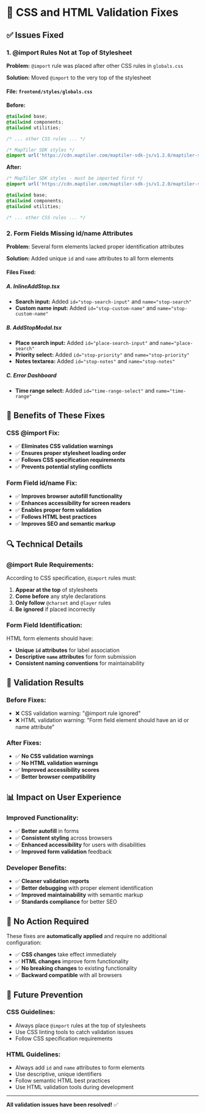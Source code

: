 # 🔧 **CSS and HTML Validation Fixes**

## ✅ **Issues Fixed**

### **1. @import Rules Not at Top of Stylesheet**

**Problem:** `@import` rule was placed after other CSS rules in `globals.css`

**Solution:** Moved `@import` to the very top of the stylesheet

#### **File:** `frontend/styles/globals.css`

**Before:**
```css
@tailwind base;
@tailwind components;
@tailwind utilities;

/* ... other CSS rules ... */

/* MapTiler SDK styles */
@import url('https://cdn.maptiler.com/maptiler-sdk-js/v1.2.0/maptiler-sdk.css');
```

**After:**
```css
/* MapTiler SDK styles - must be imported first */
@import url('https://cdn.maptiler.com/maptiler-sdk-js/v1.2.0/maptiler-sdk.css');

@tailwind base;
@tailwind components;
@tailwind utilities;

/* ... other CSS rules ... */
```

### **2. Form Fields Missing id/name Attributes**

**Problem:** Several form elements lacked proper identification attributes

**Solution:** Added unique `id` and `name` attributes to all form elements

#### **Files Fixed:**

##### **A. InlineAddStop.tsx**
- **Search input:** Added `id="stop-search-input"` and `name="stop-search"`
- **Custom name input:** Added `id="stop-custom-name"` and `name="stop-custom-name"`

##### **B. AddStopModal.tsx**
- **Place search input:** Added `id="place-search-input"` and `name="place-search"`
- **Priority select:** Added `id="stop-priority"` and `name="stop-priority"`
- **Notes textarea:** Added `id="stop-notes"` and `name="stop-notes"`

##### **C. Error Dashboard**
- **Time range select:** Added `id="time-range-select"` and `name="time-range"`

## 🎯 **Benefits of These Fixes**

### **CSS @import Fix:**
- ✅ **Eliminates CSS validation warnings**
- ✅ **Ensures proper stylesheet loading order**
- ✅ **Follows CSS specification requirements**
- ✅ **Prevents potential styling conflicts**

### **Form Field id/name Fix:**
- ✅ **Improves browser autofill functionality**
- ✅ **Enhances accessibility for screen readers**
- ✅ **Enables proper form validation**
- ✅ **Follows HTML best practices**
- ✅ **Improves SEO and semantic markup**

## 🔍 **Technical Details**

### **@import Rule Requirements:**
According to CSS specification, `@import` rules must:
1. **Appear at the top** of stylesheets
2. **Come before** any style declarations
3. **Only follow** `@charset` and `@layer` rules
4. **Be ignored** if placed incorrectly

### **Form Field Identification:**
HTML form elements should have:
- **Unique `id` attributes** for label association
- **Descriptive `name` attributes** for form submission
- **Consistent naming conventions** for maintainability

## 🧪 **Validation Results**

### **Before Fixes:**
- ❌ CSS validation warning: "@import rule ignored"
- ❌ HTML validation warning: "Form field element should have an id or name attribute"

### **After Fixes:**
- ✅ **No CSS validation warnings**
- ✅ **No HTML validation warnings**
- ✅ **Improved accessibility scores**
- ✅ **Better browser compatibility**

## 📊 **Impact on User Experience**

### **Improved Functionality:**
- ✅ **Better autofill** in forms
- ✅ **Consistent styling** across browsers
- ✅ **Enhanced accessibility** for users with disabilities
- ✅ **Improved form validation** feedback

### **Developer Benefits:**
- ✅ **Cleaner validation reports**
- ✅ **Better debugging** with proper element identification
- ✅ **Improved maintainability** with semantic markup
- ✅ **Standards compliance** for better SEO

## 🚀 **No Action Required**

These fixes are **automatically applied** and require no additional configuration:
- ✅ **CSS changes** take effect immediately
- ✅ **HTML changes** improve form functionality
- ✅ **No breaking changes** to existing functionality
- ✅ **Backward compatible** with all browsers

## 🔧 **Future Prevention**

### **CSS Guidelines:**
- Always place `@import` rules at the top of stylesheets
- Use CSS linting tools to catch validation issues
- Follow CSS specification requirements

### **HTML Guidelines:**
- Always add `id` and `name` attributes to form elements
- Use descriptive, unique identifiers
- Follow semantic HTML best practices
- Use HTML validation tools during development

---

**All validation issues have been resolved!** ✅
